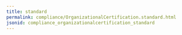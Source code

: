 ```yaml
---
title: standard
permalink: compliance/OrganizationalCertification.standard.html
jsonid: compliance_organizationalcertification_standard
---
```


